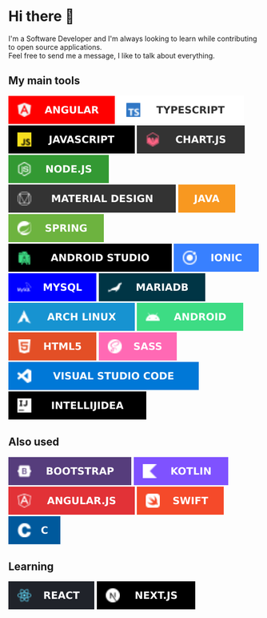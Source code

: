 # Hi there 👋

I'm a Software Developer and I'm always looking to learn while contributing to open source applications.  
Feel free to send me a message, I like to talk about everything.

## My main tools

[![Angular](pic/angular.svg)](https://angular.io)
[![TypeScript](pic/typescript.svg)](https://www.typescriptlang.org)
[![JavaScript](pic/javascript.svg)](https://www.ecma-international.org/publications-and-standards/standards/ecma-262/)
[![Chart.js](pic/chartjs.svg)](https://www.chartjs.org/)
[![Node.js](pic/nodejs.svg)](https://nodejs.org)
[![Material Design](pic/materialdesign.svg)](https://angular.io)
[![Java](pic/java.svg)](https://www.java.com/)
[![Spring](pic/spring.svg)](https://spring.io/)
[![Android Studio](pic/androidstudio.svg)](https://developer.android.com/studio)
[![Ionic](pic/ionic.svg)](https://ionicframework.com/)
[![MySQL](pic/mysql.svg)](https://www.mysql.com)
[![MariaDB](pic/mariadb.svg)](https://mariadb.org/)
[![Arch Linux](pic/archlinux.svg)](https://archlinux.org)
[![Android](pic/android.svg)](https://www.android.com)
[![HTML5](pic/html5.svg)](https://html.spec.whatwg.org/multipage/)
[![SASS](pic/sass.svg)](https://sass-lang.com/)
[![Visual Studio Code](pic/visualstudiocode.svg)](https://code.visualstudio.com/)
[![IntelliJ IDEA](pic/idea.svg)](https://www.jetbrains.com/idea/)

## Also used

[![Bootstrap](pic/bootstrap.svg)](https://getbootstrap.com/)
[![Kotlin](pic/kotlin.svg)](https://kotlinlang.org/)
[![Angular.js](pic/angularjs.svg)](https://angularjs.org/)
[![Swift](pic/swift.svg)](https://www.apple.com/swift/)
[![C](pic/c.svg)](https://www.iso.org/standard/74528.html)

## Learning

[![React](pic/reactjs.svg)](https://reactjs.org/)
[![Next.js](pic/nextjs.svg)](https://nextjs.org/)

<!--
**CristianAUnisa/CristianAUnisa** is a ✨ _special_ ✨ repository because its `README.md` (this file) appears on your GitHub profile.

Here are some ideas to get you started:

- 🔭 I’m currently working on ...
- 🌱 I’m currently learning ...
- 👯 I’m looking to collaborate on ...
- 🤔 I’m looking for help with ...
- 💬 Ask me about ...
- 📫 How to reach me: ...
- 😄 Pronouns: ...
- ⚡ Fun fact: ...
-->
